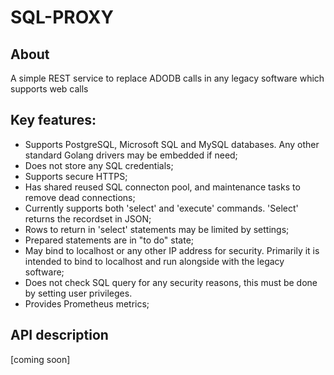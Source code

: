 # SQL-PROXY

## About 

A simple REST service to replace ADODB calls in any legacy software which supports web calls

## Key features:

* Supports PostgreSQL, Microsoft SQL and MySQL databases. Any other standard Golang drivers may be embedded if need;
* Does not store any SQL credentials;
* Supports secure HTTPS;
* Has shared reused SQL connecton pool, and maintenance tasks to remove dead connections;
* Currently supports both 'select' and 'execute' commands. 'Select' returns the recordset in JSON;
* Rows to return in 'select' statements may be limited by settings;
* Prepared statements are in "to do" state;
* May bind to localhost or any other IP address for security. Primarily it is intended to bind to localhost and run alongside with the legacy software;
* Does not check SQL query for any security reasons, this must be done by setting user privileges.
* Provides Prometheus metrics; 

## API description

[coming soon]